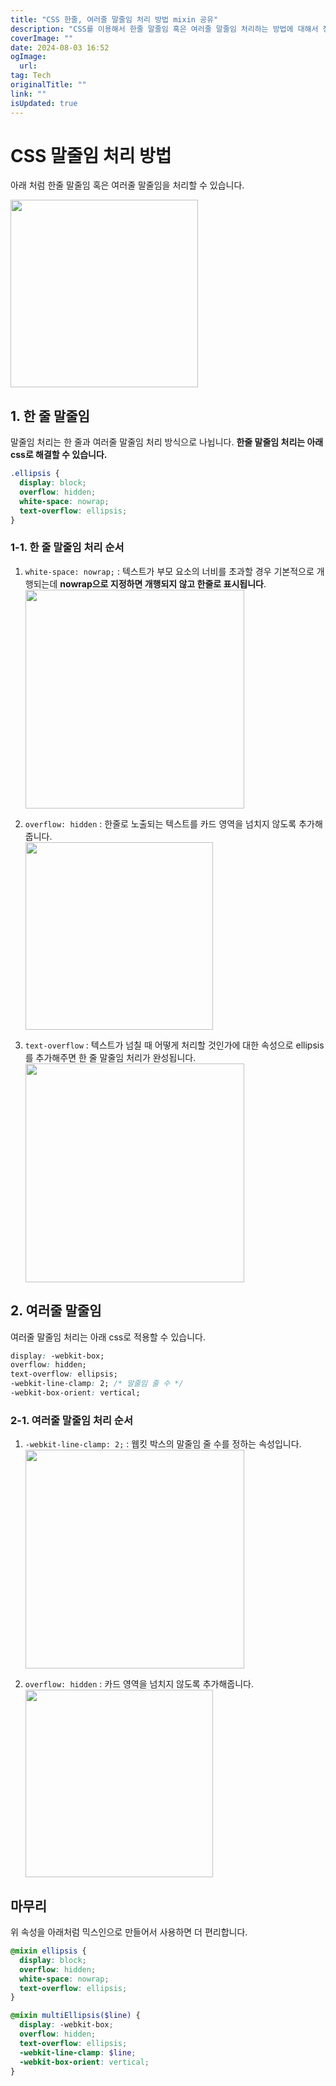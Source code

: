 ```yaml
---
title: "CSS 한줄, 여러줄 말줄임 처리 방법 mixin 공유"
description: "CSS를 이용해서 한줄 말줄임 혹은 여러줄 말줄임 처리하는 방법에 대해서 정리합니다"
coverImage: ""
date: 2024-08-03 16:52
ogImage: 
  url: 
tag: Tech
originalTitle: ""
link: ""
isUpdated: true
---
```






# CSS 말줄임 처리 방법

아래 처럼 한줄 말줄임 혹은 여러줄 말줄임을 처리할 수 있습니다.

<img src="./img/2022-12-06-CSS-말줄임-처리-방법-1.png" width="300" />



<div class="content-ad"></div>

## 1. 한 줄 말줄임

말줄임 처리는 한 줄과 여러줄 말줄임 처리 방식으로 나뉩니다.
**한줄 말줄임 처리는 아래 css로 해결할 수 있습니다.**

```css
.ellipsis {
  display: block;
  overflow: hidden;
  white-space: nowrap;
  text-overflow: ellipsis;
}
```

### 1-1. 한 줄 말줄임 처리 순서

1. `white-space: nowrap;` : 텍스트가 부모 요소의 너비를 초과할 경우 기본적으로 개행되는데 **nowrap으로 지정하면 개행되지 않고 한줄로 표시됩니다**. <br> <img src="./img/2022-12-06-CSS-말줄임-처리-방법-2.png" width="350" />

2. `overflow: hidden` : 한줄로 노출되는 텍스트를 카드 영역을 넘치지 않도록 추가해줍니다. <br> <img src="./img/2022-12-06-CSS-말줄임-처리-방법-3.png" width="300" />

3. `text-overflow` : 텍스트가 넘칠 때 어떻게 처리할 것인가에 대한 속성으로 ellipsis를 추가해주면 한 줄 말줄임 처리가 완성됩니다. <br> <img src="./img/2022-12-06-CSS-말줄임-처리-방법-4.png" width="350" />



<div class="content-ad"></div>

## 2. 여러줄 말줄임

여러줄 말줄임 처리는 아래 css로 적용할 수 있습니다.

```css
display: -webkit-box;
overflow: hidden;
text-overflow: ellipsis;
-webkit-line-clamp: 2; /* 말줄임 줄 수 */
-webkit-box-orient: vertical;
```



<div class="content-ad"></div>

### 2-1. 여러줄 말줄임 처리 순서

1. `-webkit-line-clamp: 2;` : 웹킷 박스의 말줄임 줄 수를 정하는 속성입니다. <br> <img src="./img/2022-12-06-CSS-말줄임-처리-방법-5.png" width="350" />

2. `overflow: hidden` : 카드 영역을 넘치지 않도록 추가해줍니다. <br> <img src="./img/2022-12-06-CSS-말줄임-처리-방법-6.png" width="300" />

## 마무리

위 속성을 아래처럼 믹스인으로 만들어서 사용하면 더 편리합니다.

```scss
@mixin ellipsis {
  display: block;
  overflow: hidden;
  white-space: nowrap;
  text-overflow: ellipsis;
}

@mixin multiEllipsis($line) {
  display: -webkit-box;
  overflow: hidden;
  text-overflow: ellipsis;
  -webkit-line-clamp: $line;
  -webkit-box-orient: vertical;
}
```
